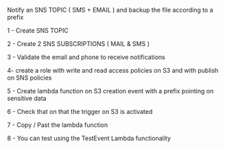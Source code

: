 Notify an SNS TOPIC ( SMS + EMAIL ) and backup the file according to a prefix 


1 - Create SNS TOPIC

2 - Create 2 SNS SUBSCRIPTIONS ( MAIL & SMS )

3 - Validate the email and phone to receive notifications

4- create a role with write and read access policies on S3 and with publish on SNS policies

5 - Create lambda function on S3 creation event with a prefix pointing on sensitive data

6 - Check that on that the trigger on S3 is activated

7 - Copy / Past the lambda function

8 - You can test using the TestEvent Lambda functionality
